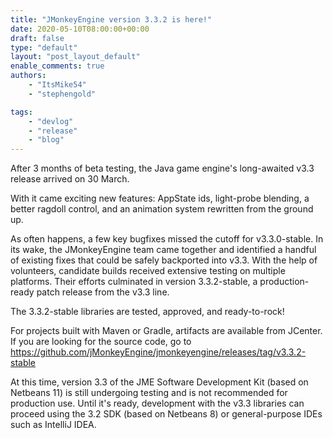 ```yaml
---
title: "JMonkeyEngine version 3.3.2 is here!"
date: 2020-05-10T08:00:00+00:00
draft: false
type: "default"
layout: "post_layout_default"
enable_comments: true
authors:
    - "ItsMike54"
    - "stephengold"

tags:
    - "devlog"
    - "release"
    - "blog"
---
```


After 3 months of beta testing, the Java game engine's long-awaited v3.3 release arrived on 30 March. 

With it came exciting new features:  AppState ids, light-probe blending, a better ragdoll control, and an animation system rewritten from the ground up.

As often happens, a few key bugfixes missed the cutoff for v3.3.0-stable. In its wake, the JMonkeyEngine team came together and identified a handful of existing fixes that could be safely backported into v3.3.  With the help of volunteers, candidate builds received extensive testing on multiple platforms.  Their efforts culminated in version 3.3.2-stable, a production-ready patch release from the v3.3 line.
 <!--more-->

The 3.3.2-stable libraries are tested, approved, and ready-to-rock!

For projects built with Maven or Gradle, artifacts are available from JCenter.  If you are looking for the source code, go to https://github.com/jMonkeyEngine/jmonkeyengine/releases/tag/v3.3.2-stable

At this time, version 3.3 of the JME Software Development Kit (based on Netbeans 11) is still undergoing testing and is not recommended for production use.  Until it's ready, development with the v3.3 libraries can proceed using the 3.2 SDK (based on Netbeans 8) or general-purpose IDEs such as IntelliJ IDEA.

